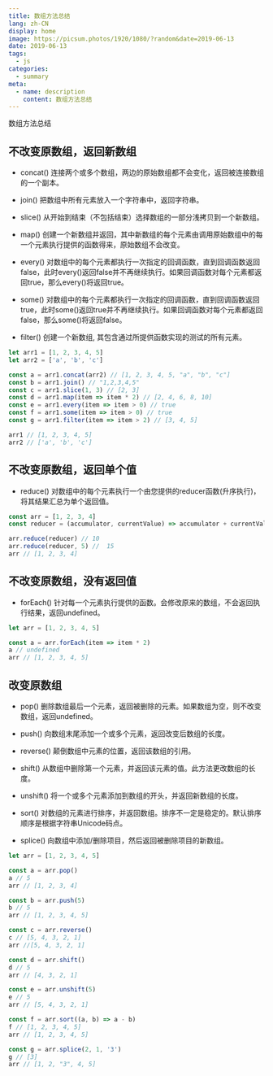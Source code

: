```yaml
---
title: 数组方法总结
lang: zh-CN
display: home
image: https://picsum.photos/1920/1080/?random&date=2019-06-13
date: 2019-06-13
tags:
  - js
categories:
  - summary
meta:
  - name: description
    content: 数组方法总结
--- 
```


数组方法总结

<!-- more -->

## 不改变原数组，返回新数组

- concat()
连接两个或多个数组，两边的原始数组都不会变化，返回被连接数组的一个副本。

- join()
把数组中所有元素放入一个字符串中，返回字符串。

- slice()
从开始到结束（不包括结束）选择数组的一部分浅拷贝到一个新数组。

- map()
创建一个新数组并返回，其中新数组的每个元素由调用原始数组中的每一个元素执行提供的函数得来，原始数组不会改变。

- every()
对数组中的每个元素都执行一次指定的回调函数，直到回调函数返回false，此时every()返回false并不再继续执行。如果回调函数对每个元素都返回true，那么every()将返回true。

- some()
对数组中的每个元素都执行一次指定的回调函数，直到回调函数返回true，此时some()返回true并不再继续执行。如果回调函数对每个元素都返回false，那么some()将返回false。

- filter()
创建一个新数组, 其包含通过所提供函数实现的测试的所有元素。

``` js
let arr1 = [1, 2, 3, 4, 5]
let arr2 = ['a', 'b', 'c']

const a = arr1.concat(arr2) // [1, 2, 3, 4, 5, "a", "b", "c"]
const b = arr1.join() // "1,2,3,4,5"
const c = arr1.slice(1, 3) // [2, 3]
const d = arr1.map(item => item * 2) // [2, 4, 6, 8, 10]
const e = arr1.every(item => item > 0) // true
const f = arr1.some(item => item > 0) // true
const g = arr1.filter(item => item > 2) // [3, 4, 5]

arr1 // [1, 2, 3, 4, 5]
arr2 // ['a', 'b', 'c']
```

## 不改变原数组，返回单个值

- reduce()
对数组中的每个元素执行一个由您提供的reducer函数(升序执行)，将其结果汇总为单个返回值。

``` js
const arr = [1, 2, 3, 4]
const reducer = (accumulator, currentValue) => accumulator + currentValue

arr.reduce(reducer) // 10
arr.reduce(reducer, 5) //  15
arr // [1, 2, 3, 4]
```

## 不改变原数组，没有返回值

- forEach()
针对每一个元素执行提供的函数。会修改原来的数组，不会返回执行结果，返回undefined。

``` js
let arr = [1, 2, 3, 4, 5]

const a = arr.forEach(item => item * 2)
a // undefined
arr // [1, 2, 3, 4, 5]
```

## 改变原数组

- pop()
删除数组最后一个元素，返回被删除的元素。如果数组为空，则不改变数组，返回undefined。

- push()
向数组末尾添加一个或多个元素，返回改变后数组的长度。

- reverse()
颠倒数组中元素的位置，返回该数组的引用。

- shift()
从数组中删除第一个元素，并返回该元素的值。此方法更改数组的长度。

- unshift()
将一个或多个元素添加到数组的开头，并返回新数组的长度。

- sort()
对数组的元素进行排序，并返回数组。排序不一定是稳定的。默认排序顺序是根据字符串Unicode码点。

- splice()
向数组中添加/删除项目，然后返回被删除项目的新数组。

``` js
let arr = [1, 2, 3, 4, 5]

const a = arr.pop()
a // 5
arr // [1, 2, 3, 4]

const b = arr.push(5)
b // 5
arr // [1, 2, 3, 4, 5]

const c = arr.reverse()
c // [5, 4, 3, 2, 1]
arr //[5, 4, 3, 2, 1]

const d = arr.shift()
d // 5
arr // [4, 3, 2, 1]

const e = arr.unshift(5)
e // 5
arr // [5, 4, 3, 2, 1]

const f = arr.sort((a, b) => a - b)
f // [1, 2, 3, 4, 5]
arr // [1, 2, 3, 4, 5]

const g = arr.splice(2, 1, '3')
g // [3]
arr // [1, 2, "3", 4, 5]
```